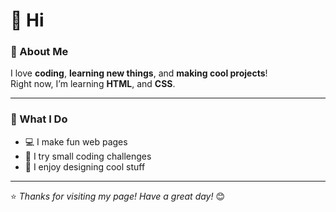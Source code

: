 # 👋 Hi

### 🌟 About Me  
I love **coding**, **learning new things**, and **making cool projects**!  
Right now, I’m learning **HTML**, and **CSS**.  

---

### 🧩 What I Do  
- 💻 I make fun web pages  
- 🧠 I try small coding challenges  
- 🎨 I enjoy designing cool stuff  

---


⭐️ *Thanks for visiting my page! Have a great day!* 😊
